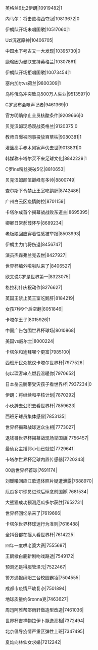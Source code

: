 英格兰6比2伊朗|10919482|1

内马尔：将击败梅西夺冠|10813672|0

伊朗队开场未唱国歌|10517060|1

Uzi沉迷原神|10406705|

中国水下考古又一大发现|10395730|0

鹿晗因为曼联支持英格兰|10307861|

伊朗队开场拒唱国歌|10073454|1

塞内加尔vs荷兰|9800309|1

乌称俄乌冲突致乌500万人失业|9513597|0

C罗发布会呛声记者|9461369|0

官方明确停止全员核酸条件|9209666|0

贝克汉姆现场观战英格兰|9120375|0

教师自曝被同事投放百草枯|9080381|1

灌篮高手赤木刚宪声优去世|9013831|0

韩媒称卡塔尔买不来足球文化|8842229|1

C罗ins粉丝突破5亿|8810653|

贝克汉姆颜值巅峰有多帅|8800749|

查尔斯下令禁止王室吃鹅肝|8742486|

广州白云区疫情防控|8701159|

卡塔尔成首个揭幕战战败东道主|8695395|

卿卿日常郝葭怀孕|8689234|

老板娘回应穿着性感被举报|8503993|

伊朗主力门将伤退|8456747|

演员杰森弗兰克去世|8427927|

世界杯编外啦啦队来了|8406527|

欧文说C罗是世界第一|8323075|

格拉利什庆祝动作|8276627|

英国王禁止英王室吃鹅肝|8184219|

女孩7秒9个后空翻|8051846|

卡塔尔王子|8015926|1

中国广告包围世界杯球场|8010868|

美国vs威尔士|8000224|

卡塔尔和迪拜哪个更富|7985100|

西班牙民众抗议卡塔尔世界杯|7977526|

何以琛客串点燃我温暖你|7970652|

日本岳云鹏带受灾孩子看世界杯|7937234|0

伊朗：将继续和平核计划|7870292|

小伙辞去公职去看世界杯|7859623|

西班牙球员集体感冒|7853135|

世界杯揭幕战球迷众生相|7773027|

退钱哥世界杯揭幕战现场举国旗|7756457|

最仙女主播郭小仙已就位|7729641|

卡塔尔世界杯足球内置传感器|7720243|

00后世界杯首球|7691174|

刘暖曦回应江歌遗体照片疑遭泄露|7688970|

厄瓜多尔球员进球后悼念前国脚|7681534|

大熊猫成功预测厄瓜多尔获胜|7652731|

世界杯回忆杀来了|7619666|

卡塔尔世界杯球迷行为准则|7616488|

全抖音都在摇人看世界杯|7614225|

四年一度哄老婆大赛|7555687|

王鹤棣白鹿新剧吻戏路透|7549172|

预测还是得服管泽元|7522467|

警方通报绵阳三台校园霸凌|7504555|

成都市疫情严峻复杂|7501894|

地球质量约6ronna克|7463627|

周迅阿雅帮邵雨轩做造型改造|7461036|

世界杯吉祥物拉伊卜飘逸亮相|7372494|

北京倡导疫情严重区弹性上班|7347495|

夏灿向林仙女求婚|7212242|

